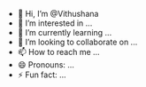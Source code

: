 - 👋 Hi, I’m @Vithushana
- 👀 I’m interested in ...
- 🌱 I’m currently learning ...
- 💞️ I’m looking to collaborate on ...
- 📫 How to reach me ...
- 😄 Pronouns: ...
- ⚡ Fun fact: ...

<!---
Vithushana/Vithushana is a ✨ special ✨ repository because its `README.md` (this file) appears on your GitHub profile.
You can click the Preview link to take a look at your changes.
--->
